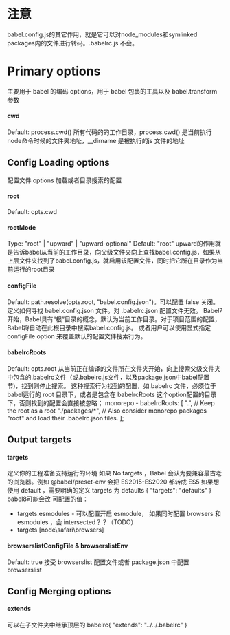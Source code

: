 # 注意
babel.config.js的其它作用，就是它可以对node_modules和symlinked packages内的文件进行转码。.babelrc.js 不会。

# Primary options
主要用于 babel 的编码 options，用于 babel 包裹的工具以及 babel.transform 参数
#### cwd
Default: process.cwd()
所有代码的的工作目录，process.cwd() 是当前执行node命令时候的文件夹地址，__dirname 是被执行的js 文件的地址 

## Config Loading options
配置文件 options 加载或者目录搜索的配置
#### root
Default: opts.cwd
#### rootMode
Type: "root" | "upward" | "upward-optional"
Default: "root"
upward的作用就是告诉babel从当前的工作目录，向父级文件夹向上查找babel.config.js，如果从上层文件夹找到了babel.config.js，就启用该配置文件，同时把它所在目录作为当前运行的root目录
#### configFile
Default: path.resolve(opts.root, "babel.config.json")。可以配置 false 关闭。
定义如何寻找 babel.config.json 文件。对 .babelrc.json 配置文件无效。
Babel7开始，Babel具有“根”目录的概念，默认为当前工作目录。对于项目范围的配置，Babel将自动在此根目录中搜索babel.config.js。 
或者用户可以使用显式指定 configFile option 来覆盖默认的配置文件搜索行为。
#### babelrcRoots
Default: opts.root
从当前正在编译的文件所在文件夹开始，向上搜索父级文件夹中包含的.babelrc文件（或.babelrc.js文件，以及package.json中babel配置节)，找到则停止搜索。
这种搜索行为找到的配置，如.babelrc 文件，必须位于babel运行的 root 目录下，或者是包含在 babelrcRoots 这个option配置的目录下，否则找到的配置会直接被忽略；
monorepo - babelrcRoots: [
    ".", // Keep the root as a root
    "./packages/*", // Also consider monorepo packages "root" and load their .babelrc.json files.
];

## Output targets
#### targets
定义你的工程准备支持运行的环境
如果 No targets ，Babel 会认为要兼容最古老的浏览器。例如 @babel/preset-env 会把 ES2015-ES2020 都转成 ES5
如果想使用 default ，需要明确的定义 targets 为 defaults { "targets": "defaults" } babel8可能会改
可配置的值：
* targets.esmodules - 可以配置开启 esmodule，<script type="module"></script>
    如果同时配置 browsers 和 esmodules ，会 intersected？？（TODO）
* targets.[node\safari\browsers]
#### browserslistConfigFile & browserslistEnv
Default: true
接受 browserslist 配置文件或者 package.json 中配置 browserslist
  
## Config Merging options
#### extends
可以在子文件夹中继承顶层的 babelrc{ "extends": "../../.babelrc" }
